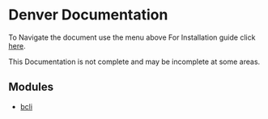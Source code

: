 # Denver Documentation
To Navigate the document use the menu above
For Installation guide click [here](installation.md).

This Documentation is not complete and may be incomplete at some areas.

## Modules
* [bcli](modules/bcli.md)